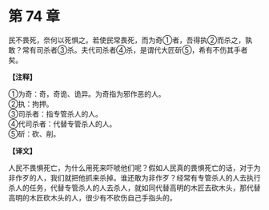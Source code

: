 # 第 74 章

民不畏死，奈何以死惧之。若使民常畏死，而为奇①者，吾得执②而杀之，孰敢？常有司杀者③杀。夫代司杀者④杀，是谓代大匠斫⑤，希有不伤其手者矣。

**【注释】**

①为奇：奇，奇诡、诡异。为奇指为邪作恶的人。    
②执：拘押。    
③司杀者：指专管杀人的人。    
④代司杀者：代替专管杀人的人。    
⑤斫：砍、削。

**【译文】**

人民不畏惧死亡，为什么用死来吓唬他们呢？假如人民真的畏惧死亡的话，对于为非作歹的人，我们就把他抓来杀掉。谁还敢为非作歹？经常有专管杀人的人去执行杀人的任务，代替专管杀人的人去杀人，就如同代替高明的木匠去砍木头，那代替高明的木匠砍木头的人，很少有不砍伤自己手指头的。
